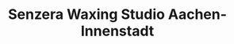 ---
title: "Senzera Waxing Studio Aachen-Innenstadt"
url: /aachen/senzera-waxing-studio-aachen-innenstadt/
shop: Kosmetik
---
